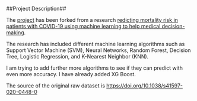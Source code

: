 ##Project Description##

The [project](https://github.com/mshakib/COVID-19) has been forked from a research [redicting mortality risk in patients with COVID-19 using machine learning to help medical decision-making](https://www.sciencedirect.com/science/article/pii/S2352648320300702?via%3Dihub#bib9). 

The research has included different machine learning algorithms such as Support Vector Machine (SVM), Neural Networks, Random Forest, Decision Tree, Logistic Regression, and K-Nearest Neighbor (KNN).

I am trying to add further more algorithms to see if they can predict with even more accuracy. I have already added XG Boost.

The source of the original raw dataset is https://doi.org/10.1038/s41597-020-0448-0 
